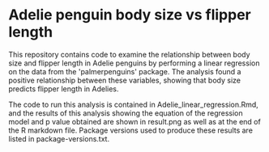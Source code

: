 # Adelie penguin body size vs flipper length

This repository contains code to examine the relationship between body size and flipper length in Adelie penguins by performing a linear regression on the data from the 'palmerpenguins' package. The analysis found a positive relationship between these variables, showing that body size predicts flipper length in Adelies.

The code to run this analysis is contained in Adelie_linear_regression.Rmd, and the results of this analysis showing the equation of the regression model and p value obtained are shown in result.png as well as at the end of the R markdown file. Package versions used to produce these results are listed in package-versions.txt.
